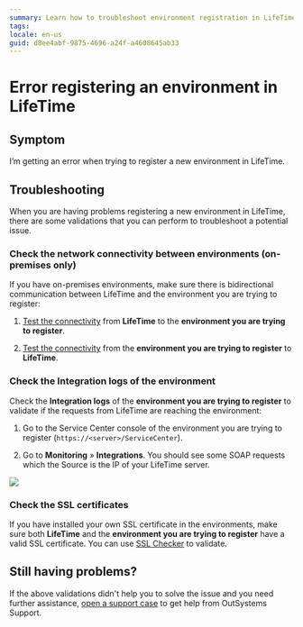 ```yaml
---
summary: Learn how to troubleshoot environment registration in LifeTime.
tags:
locale: en-us
guid: d8ee4abf-9875-4696-a24f-a4608645ab33
---
```

# Error registering an environment in LifeTime

## Symptom

I’m getting an error when trying to register a new environment in LifeTime.

## Troubleshooting

When you are having problems registering a new environment in LifeTime, there are some validations that you can perform to troubleshoot a potential issue.

### Check the network connectivity between environments (on-premises only)

If you have on-premises environments, make sure there is bidirectional communication between LifeTime and the environment you are trying to register:

1. [Test the connectivity](../test-env-connectivity.md) from **LifeTime** to the **environment you are trying to register**.

1. [Test the connectivity](../test-env-connectivity.md) from the **environment you are trying to register** to **LifeTime**.

### Check the Integration logs of the environment

Check the **Integration logs** of the **environment you are trying to register** to validate if the requests from LifeTime are reaching the environment:

1. Go to the Service Center console of the environment you are trying to register (`https://<server>/ServiceCenter`).

1. Go to **Monitoring** » **Integrations**. You should see some SOAP requests which the Source is the IP of your LifeTime server.

![](images/lifetime-register-env-error-1.png?width=950)

### Check the SSL certificates

If you have installed your own SSL certificate in the environments, make sure both **LifeTime** and the **environment you are trying to register** have a valid SSL certificate. You can use [SSL Checker](https://www.sslshopper.com/ssl-checker.html) to validate.

## Still having problems?

If the above validations didn't help you to solve the issue and you need further assistance, [open a support case](https://www.outsystems.com/SupportPortal/CaseOpen/) to get help from OutSystems Support.
